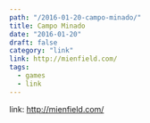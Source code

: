 ```yaml
---
path: "/2016-01-20-campo-minado/"
title: Campo Minado
date: "2016-01-20"
draft: false
category: "link"
link: http://mienfield.com/
tags:
  - games
  - link
---
```


link: http://mienfield.com/
